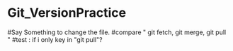 # Git_VersionPractice

#Say Something to change the file.
#compare " git fetch, git merge, git pull " 
#test : if i only key in "git pull"?
